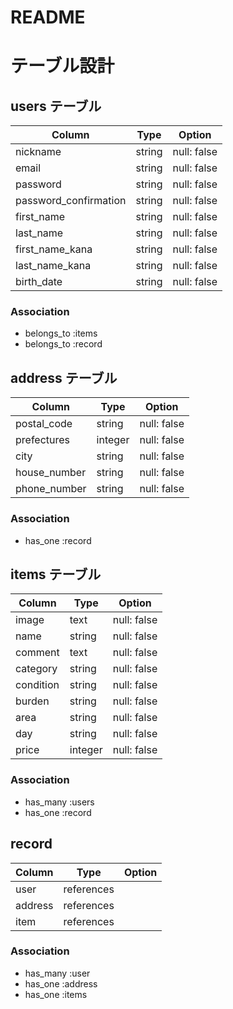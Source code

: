 # README
# テーブル設計

## users テーブル
| Column                | Type    | Option      |
| --------------------- | ------- | ----------- |
| nickname              | string  | null: false |
| email                 | string  | null: false |
| password              | string  | null: false |
| password_confirmation | string  | null: false |
| first_name            | string  | null: false |
| last_name             | string  | null: false |
| first_name_kana       | string  | null: false |
| last_name_kana        | string  | null: false |
| birth_date            | string  | null: false |

### Association
- belongs_to :items
- belongs_to :record

## address テーブル
| Column        | Type    | Option      |
| ------------- | ------- | ----------- |
| postal_code   | string  | null: false |
| prefectures   | integer | null: false |
| city          | string  | null: false |
| house_number  | string  | null: false |
| phone_number  | string  | null: false |

### Association
- has_one :record

## items テーブル
| Column     | Type     | Option      |
| ---------- | -------- | ----------- |
| image      | text     | null: false |
| name       | string   | null: false |
| comment    | text     | null: false |
| category   | string   | null: false |
| condition  | string   | null: false |
| burden     | string   | null: false |
| area       | string   | null: false |
| day        | string   | null: false |
| price      | integer  | null: false |

### Association
- has_many :users
- has_one :record

## record
| Column  | Type       | Option |
| ------- | ---------- | ------ |
| user    | references |        |
| address | references |        |
| item    | references |        |

### Association
- has_many :user
- has_one :address
- has_one :items